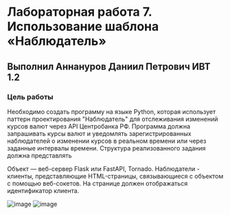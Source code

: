 # Лабораторная работа 7. Использование шаблона «Наблюдатель»

## Выполнил Аннануров Даниил Петрович ИВТ 1.2

### Цель работы
Необходимо создать программу на языке Python, которая использует паттерн проектирования "Наблюдатель" для отслеживания изменений курсов валют через API Центробанка РФ. Программа должна запрашивать курсы валют и уведомлять зарегистрированных наблюдателей о изменении курсов в реальном времени или через заданные интервалы времени.
Структура реализованного задания должна представлять

Объект — веб-сервер Flask или FastAPI, Tornado.
Наблюдатели - клиенты, представляющие HTML-страницы, связывающиеся с объектом с помощью веб-сокетов. На странице должен отображаться идентификатор клиента.


![image](https://github.com/user-attachments/assets/5c45916e-4d0a-4bc6-b3d3-46f33f64044b)
![image](https://github.com/user-attachments/assets/c0338721-a44d-4eaa-a7be-55ee29c75f44)
